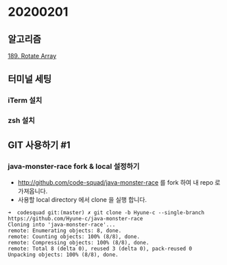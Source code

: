 # 20200201

## 알고리즘
[189. Rotate Array](https://github.com/Hyune-c/algorithm/tree/master/src/main/java/leetcode/rotatearray)

## 터미널 세팅
### iTerm 설치
### zsh 설치

## GIT 사용하기 #1
### java-monster-race fork & local 설정하기
- http://github.com/code-squad/java-monster-race 를 fork 하여 내 repo 로 가져옵니다.
- 사용할 local directory 에서 clone 을 실행 합니다. 
```shell script
➜  codesquad git:(master) ✗ git clone -b Hyune-c --single-branch https://github.com/Hyune-c/java-monster-race
Cloning into 'java-monster-race'...
remote: Enumerating objects: 8, done.
remote: Counting objects: 100% (8/8), done.
remote: Compressing objects: 100% (8/8), done.
remote: Total 8 (delta 0), reused 3 (delta 0), pack-reused 0
Unpacking objects: 100% (8/8), done.
```


<!--stackedit_data:
eyJoaXN0b3J5IjpbMTYxMDUzMzUyNiw3MzI3MDYyNDYsMTg5Nz
czNTUxOF19
-->